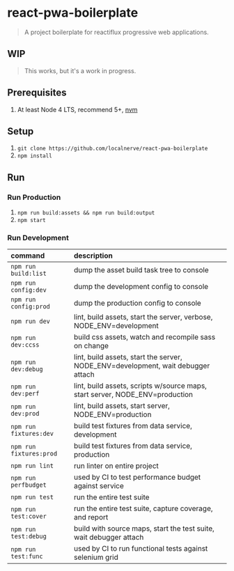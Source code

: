 # react-pwa-boilerplate

> A project boilerplate for reactiflux progressive web applications.

## WIP

> This works, but it's a work in progress.

## Prerequisites
1. At least Node 4 LTS, recommend 5+, [nvm](https://github.com/creationix/nvm)

## Setup
1. `git clone https://github.com/localnerve/react-pwa-boilerplate`
2. `npm install`

## Run

### Run Production
1. `npm run build:assets && npm run build:output`
2. `npm start`

### Run Development

| command | description |
| :--- | :--- |
| `npm run build:list` | dump the asset build task tree to console |
| `npm run config:dev` | dump the development config to console |
| `npm run config:prod` | dump the production config to console |
| `npm run dev` | lint, build assets, start the server, verbose, NODE_ENV=development |
| `npm run dev:ccss` | build css assets, watch and recompile sass on change |
| `npm run dev:debug` | lint, build assets, start the server, NODE_ENV=development, wait debugger attach |
| `npm run dev:perf` | lint, build assets, scripts w/source maps, start server, NODE_ENV=production |
| `npm run dev:prod` | lint, build assets, start server, NODE_ENV=production |
| `npm run fixtures:dev` | build test fixtures from data service, development |
| `npm run fixtures:prod` | build test fixtures from data service, production |
| `npm run lint` | run linter on entire project |
| `npm run perfbudget` | used by CI to test performance budget against service |
| `npm run test` | run the entire test suite |
| `npm run test:cover` | run the entire test suite, capture coverage, and report |
| `npm run test:debug` | build with source maps, start the test suite, wait debugger attach |
| `npm run test:func` | used by CI to run functional tests against selenium grid |
